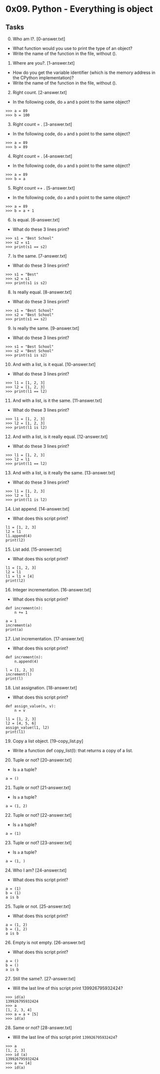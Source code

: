 # 0x09. Python - Everything is object

## Tasks
00. Who am I?. [0-answer.txt]
- What function would you use to print the type of an object?
- Write the name of the function in the file, without ().

01. Where are you?. [1-answer.txt]
- How do you get the variable identifier (which is the memory address in the CPython implementation)?
- Write the name of the function in the file, without ().

02. Right count. [2-answer.txt]
- In the following code, do `a` and `b` point to the same object?
```
>>> a = 89
>>> b = 100
```

03. Right count = . [3-answer.txt]
- In the following code, do `a` and `b` point to the same object?
```
>>> a = 89
>>> b = 89
```

04. Right count = . [4-answer.txt]
- In the following code, do `a` and `b` point to the same object?
```
>>> a = 89
>>> b = a
```

05. Right count =+ . [5-answer.txt]
- In the following code, do `a` and `b` point to the same object?
```
>>> a = 89
>>> b = a + 1
```

06. Is equal. [6-answer.txt]
- What do these 3 lines print?
```
>>> s1 = "Best School"
>>> s2 = s1
>>> print(s1 == s2)
```

07. Is the same. [7-answer.txt]
- What do these 3 lines print?
```
>>> s1 = "Best"
>>> s2 = s1
>>> print(s1 is s2)
```

08. Is really equal. [8-answer.txt]
- What do these 3 lines print?
```
>>> s1 = "Best School"
>>> s2 = "Best School"
>>> print(s1 == s2)
```

09. Is really the same. [9-answer.txt]
- What do these 3 lines print?
```
>>> s1 = "Best School"
>>> s2 = "Best School"
>>> print(s1 is s2)
```

10. And with a list, is it equal. [10-answer.txt]
- What do these 3 lines print?
```
>>> l1 = [1, 2, 3]
>>> l2 = [1, 2, 3]
>>> print(l1 == l2)
```

11. And with a list, is it the same. [11-answer.txt]
- What do these 3 lines print?
```
>>> l1 = [1, 2, 3]
>>> l2 = [1, 2, 3]
>>> print(l1 is l2)
```

12. And with a list, is it really equal. [12-answer.txt]
- What do these 3 lines print?
```
>>> l1 = [1, 2, 3]
>>> l2 = l1
>>> print(l1 == l2)
```

13. And with a list, is it really the same. [13-answer.txt]
- What do these 3 lines print?
```
>>> l1 = [1, 2, 3]
>>> l2 = l1
>>> print(l1 is l2)
```

14. List append. [14-answer.txt]
- What does this script print?
```
l1 = [1, 2, 3]
l2 = l1
l1.append(4)
print(l2)
```

15. List add. [15-answer.txt]
- What does this script print?
```
l1 = [1, 2, 3]
l2 = l1
l1 = l1 + [4]
print(l2)
```

16. Integer incrementation. [16-answer.txt]
- What does this script print?
```
def increment(n):
    n += 1

a = 1
increment(a)
print(a)
```

17. List incrementation. [17-answer.txt]
- What does this script print?
```
def increment(n):
    n.append(4)

l = [1, 2, 3]
increment(l)
print(l)
```

18. List assignation. [18-answer.txt]
- What does this script print?
```
def assign_value(n, v):
    n = v

l1 = [1, 2, 3]
l2 = [4, 5, 6]
assign_value(l1, l2)
print(l1)
```

19. Copy a list object. [19-copy_list.py]
- Write a function def copy_list(l): that returns a copy of a list.

20. Tuple or not? [20-answer.txt]
- Is `a` a tuple?
```
a = ()
```

21. Tuple or not? [21-answer.txt]
- Is `a` a tuple?
```
a = (1, 2)
```

22. Tuple or not? [22-answer.txt]
- Is `a` a tuple?
```
a = (1)
```

23. Tuple or not? [23-answer.txt]
- Is `a` a tuple?
```
a = (1, )
```

24. Who I am? [24-answer.txt]
- What does this script print?
```
a = (1)
b = (1)
a is b
```

25. Tuple or not. [25-answer.txt]
- What does this script print?
```
a = (1, 2)
b = (1, 2)
a is b
```

26. Empty is not empty. [26-answer.txt]
- What does this script print?
```
a = ()
b = ()
a is b
```

27. Still the same?. [27-answer.txt]
- Will the last line of this script print 139926795932424? 
```
>>> id(a)
139926795932424
>>> a
[1, 2, 3, 4]
>>> a = a + [5]
>>> id(a)
```

28. Same or not? [28-answer.txt]
- Will the last line of this script print `139926795932424`?
```
>>> a
[1, 2, 3]
>>> id (a)
139926795932424
>>> a += [4]
>>> id(a)
```



